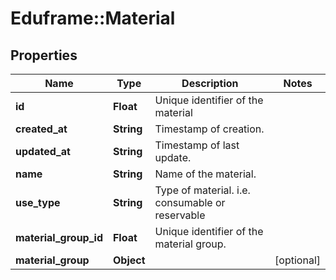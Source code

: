 # Eduframe::Material

## Properties
Name | Type | Description | Notes
------------ | ------------- | ------------- | -------------
**id** | **Float** | Unique identifier of the material | 
**created_at** | **String** | Timestamp of creation. | 
**updated_at** | **String** | Timestamp of last update. | 
**name** | **String** | Name of the material. | 
**use_type** | **String** | Type of material. i.e. consumable or reservable | 
**material_group_id** | **Float** | Unique identifier of the material group. | 
**material_group** | **Object** |  | [optional] 


